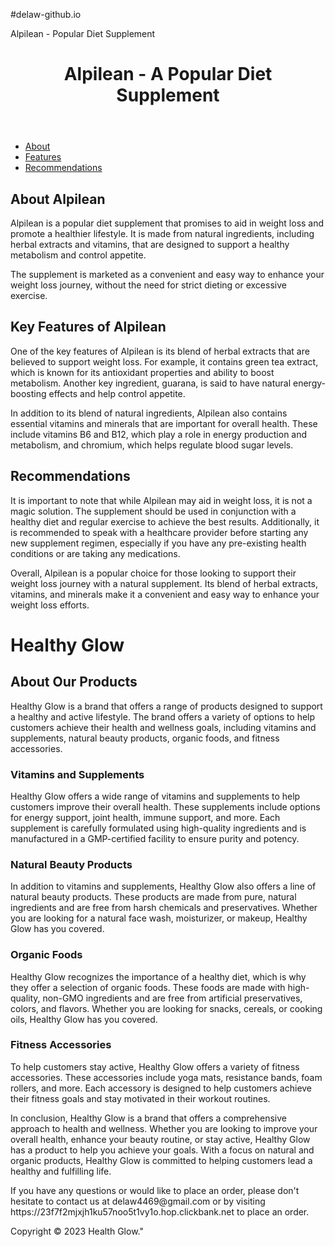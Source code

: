 #delaw-github.io<!DOCTYPE html>
<html>
  <head>
    <meta charset="UTF-8">
    Alpilean - Popular Diet Supplement
  </head>
  <body>
    <header>
      <h1>Alpilean - A Popular Diet Supplement</h1>
    </header>
    <nav>
      <ul>
        <li><a href="#about">About</a></li>
        <li><a href="#features">Features</a></li>
        <li><a href="#recommendations">Recommendations</a></li>
      </ul>
    </nav>
    <main>
      <h2 id="about">About Alpilean</h2>
      <p>Alpilean is a popular diet supplement that promises to aid in weight loss and promote a healthier lifestyle. It is made from natural ingredients, including herbal extracts and vitamins, that are designed to support a healthy metabolism and control appetite.</p>
      <p>The supplement is marketed as a convenient and easy way to enhance your weight loss journey, without the need for strict dieting or excessive exercise.</p>
      <h2 id="features">Key Features of Alpilean</h2>
      <p>One of the key features of Alpilean is its blend of herbal extracts that are believed to support weight loss. For example, it contains green tea extract, which is known for its antioxidant properties and ability to boost metabolism. Another key ingredient, guarana, is said to have natural energy-boosting effects and help control appetite.</p>
      <p>In addition to its blend of natural ingredients, Alpilean also contains essential vitamins and minerals that are important for overall health. These include vitamins B6 and B12, which play a role in energy production and metabolism, and chromium, which helps regulate blood sugar levels.</p>
      <h2 id="recommendations">Recommendations</h2>
      <p>It is important to note that while Alpilean may aid in weight loss, it is not a magic solution. The supplement should be used in conjunction with a healthy diet and regular exercise to achieve the best results. Additionally, it is recommended to speak with a healthcare provider before starting any new supplement regimen, especially if you have any pre-existing health conditions or are taking any medications.</p>
      <p>Overall, Alpilean is a popular choice for those looking to support their weight loss journey with a natural supplement. Its blend of herbal extracts, vitamins, and minerals make it a convenient and easy way to enhance your weight loss efforts.</p>
    </main>
  <!DOCTYPE html>
<html>
  <head>
    <meta charset="UTF-8">
  </head>
  <body>
    <h1>Healthy Glow</h1>
    <h2>About Our Products</h2>
    <p>Healthy Glow is a brand that offers a range of products designed to support a healthy and active lifestyle. The brand offers a variety of options to help customers achieve their health and wellness goals, including vitamins and supplements, natural beauty products, organic foods, and fitness accessories.</p>
    <h3>Vitamins and Supplements</h3>
    <p>Healthy Glow offers a wide range of vitamins and supplements to help customers improve their overall health. These supplements include options for energy support, joint health, immune support, and more. Each supplement is carefully formulated using high-quality ingredients and is manufactured in a GMP-certified facility to ensure purity and potency.</p>
    <h3>Natural Beauty Products</h3>
    <p>In addition to vitamins and supplements, Healthy Glow also offers a line of natural beauty products. These products are made from pure, natural ingredients and are free from harsh chemicals and preservatives. Whether you are looking for a natural face wash, moisturizer, or makeup, Healthy Glow has you covered.</p>
    <h3>Organic Foods</h3>
    <p>Healthy Glow recognizes the importance of a healthy diet, which is why they offer a selection of organic foods. These foods are made with high-quality, non-GMO ingredients and are free from artificial preservatives, colors, and flavors. Whether you are looking for snacks, cereals, or cooking oils, Healthy Glow has you covered.</p>
    <h3>Fitness Accessories</h3>
    <p>To help customers stay active, Healthy Glow offers a variety of fitness accessories. These accessories include yoga mats, resistance bands, foam rollers, and more. Each accessory is designed to help customers achieve their fitness goals and stay motivated in their workout routines.</p>
    <p>In conclusion, Healthy Glow is a brand that offers a comprehensive approach to health and wellness. Whether you are looking to improve your overall health, enhance your beauty routine, or stay active, Healthy Glow has a product to help you achieve your goals. With a focus on natural and organic products, Healthy Glow is committed to helping customers lead a healthy and fulfilling life.</p>
  </body>
</html>
If you have any questions or would like to place an order, please don't hesitate to contact us at delaw4469@gmail.com or by visiting https://23f7f2mjxjh1ku57noo5t1vy1o.hop.clickbank.net to place an order.

Copyright © 2023 Health Glow."
